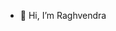- 👋 Hi, I’m Raghvendra

<!---
raghavsingh23/raghavsingh23 is a ✨ special ✨ repository because its `README.md` (this file) appears on your GitHub profile.
You can click the Preview link to take a look at your changes.
--->
